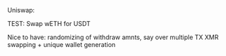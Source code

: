 Uniswap:

TEST:
Swap wETH for USDT


Nice to have:
randomizing of withdraw amnts, say over multiple TX
XMR swapping + unique wallet generation